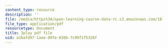 ```yaml
---
content_type: resource
description: ''
file: /media/https%3A/open-learning-course-data-rc.s3.amazonaws.com/18-031-system-functions-and-the-laplace-transform-spring-2019/a1bafd971aaed97e836b7c99f1f5326f_5HfMEUO9vlY.pdf
file_type: application/pdf
resourcetype: Document
title: 3play pdf file
uid: a1bafd97-1aae-d97e-836b-7c99f1f5326f
---
```

